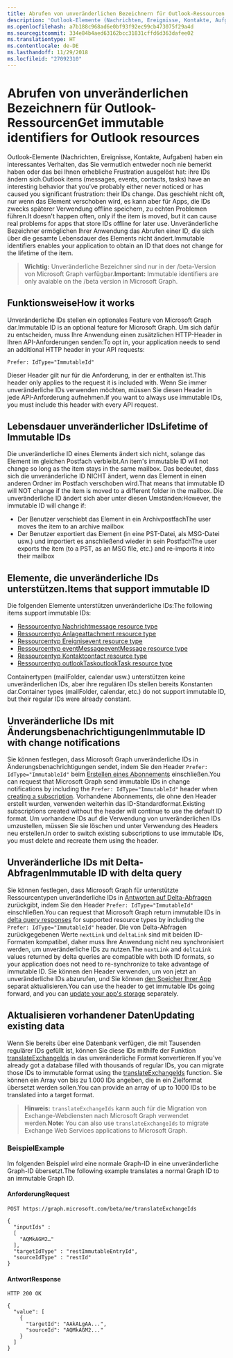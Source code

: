 ```yaml
---
title: Abrufen von unveränderlichen Bezeichnern für Outlook-Ressourcen
description: 'Outlook-Elemente (Nachrichten, Ereignisse, Kontakte, Aufgaben) haben ein interessantes Verhalten, das Sie vermutlich entweder noch nie bemerkt haben oder das bei Ihnen erhebliche Frustration ausgelöst hat: ihre IDs ändern sich. Das geschieht nicht oft, nur wenn das Element verschoben wird, es kann aber für Apps, die IDs zwecks späterer Verwendung offline speichern, zu echten Problemen führen. Unveränderliche Bezeichner ermöglichen Ihrer Anwendung das Abrufen einer ID, die sich über die gesamte Lebensdauer des Elements nicht ändert.'
ms.openlocfilehash: a7b188c968ad6e0bf93f92ec99cb473075f29a4d
ms.sourcegitcommit: 334e84b4aed63162bcc31831cffd6d363dafee02
ms.translationtype: HT
ms.contentlocale: de-DE
ms.lasthandoff: 11/29/2018
ms.locfileid: "27092310"
---
```

# <a name="get-immutable-identifiers-for-outlook-resources"></a><span data-ttu-id="44302-105">Abrufen von unveränderlichen Bezeichnern für Outlook-Ressourcen</span><span class="sxs-lookup"><span data-stu-id="44302-105">Get immutable identifiers for Outlook resources</span></span>

<span data-ttu-id="44302-106">Outlook-Elemente (Nachrichten, Ereignisse, Kontakte, Aufgaben) haben ein interessantes Verhalten, das Sie vermutlich entweder noch nie bemerkt haben oder das bei Ihnen erhebliche Frustration ausgelöst hat: ihre IDs ändern sich.</span><span class="sxs-lookup"><span data-stu-id="44302-106">Outlook items (messages, events, contacts, tasks) have an interesting behavior that you've probably either never noticed or has caused you significant frustration: their IDs change.</span></span> <span data-ttu-id="44302-107">Das geschieht nicht oft, nur wenn das Element verschoben wird, es kann aber für Apps, die IDs zwecks späterer Verwendung offline speichern, zu echten Problemen führen.</span><span class="sxs-lookup"><span data-stu-id="44302-107">It doesn't happen often, only if the item is moved, but it can cause real problems for apps that store IDs offline for later use.</span></span> <span data-ttu-id="44302-108">Unveränderliche Bezeichner ermöglichen Ihrer Anwendung das Abrufen einer ID, die sich über die gesamte Lebensdauer des Elements nicht ändert.</span><span class="sxs-lookup"><span data-stu-id="44302-108">Immutable identifiers enables your application to obtain an ID that does not change for the lifetime of the item.</span></span>

> <span data-ttu-id="44302-109">**Wichtig:** Unveränderliche Bezeichner sind nur in der /beta-Version von Microsoft Graph verfügbar.</span><span class="sxs-lookup"><span data-stu-id="44302-109">**Important:** Immutable identifiers are only avaiable on the /beta version in Microsoft Graph.</span></span>

## <a name="how-it-works"></a><span data-ttu-id="44302-110">Funktionsweise</span><span class="sxs-lookup"><span data-stu-id="44302-110">How it works</span></span>

<span data-ttu-id="44302-111">Unveränderliche IDs stellen ein optionales Feature von Microsoft Graph dar.</span><span class="sxs-lookup"><span data-stu-id="44302-111">Immutable ID is an optional feature for Microsoft Graph.</span></span> <span data-ttu-id="44302-112">Um sich dafür zu entscheiden, muss Ihre Anwendung einen zusätzlichen HTTP-Header in Ihren API-Anforderungen senden:</span><span class="sxs-lookup"><span data-stu-id="44302-112">To opt in, your application needs to send an additional HTTP header in your API requests:</span></span>

```http
Prefer: IdType="ImmutableId"
```

<span data-ttu-id="44302-113">Dieser Header gilt nur für die Anforderung, in der er enthalten ist.</span><span class="sxs-lookup"><span data-stu-id="44302-113">This header only applies to the request it is included with.</span></span> <span data-ttu-id="44302-114">Wenn Sie immer unveränderliche IDs verwenden möchten, müssen Sie diesen Header in jede API-Anforderung aufnehmen.</span><span class="sxs-lookup"><span data-stu-id="44302-114">If you want to always use immutable IDs, you must include this header with every API request.</span></span>

## <a name="lifetime-of-immutable-ids"></a><span data-ttu-id="44302-115">Lebensdauer unveränderlicher IDs</span><span class="sxs-lookup"><span data-stu-id="44302-115">Lifetime of Immutable IDs</span></span>

<span data-ttu-id="44302-116">Die unveränderliche ID eines Elements ändert sich nicht, solange das Element im gleichen Postfach verbleibt.</span><span class="sxs-lookup"><span data-stu-id="44302-116">An item's immutable ID will not change so long as the item stays in the same mailbox.</span></span> <span data-ttu-id="44302-117">Das bedeutet, dass sich die unveränderliche ID NICHT ändert, wenn das Element in einen anderen Ordner im Postfach verschoben wird.</span><span class="sxs-lookup"><span data-stu-id="44302-117">That means that immutable ID will NOT change if the item is moved to a different folder in the mailbox.</span></span> <span data-ttu-id="44302-118">Die unveränderliche ID ändert sich aber unter diesen Umständen:</span><span class="sxs-lookup"><span data-stu-id="44302-118">However, the immutable ID will change if:</span></span>

- <span data-ttu-id="44302-119">Der Benutzer verschiebt das Element in ein Archivpostfach</span><span class="sxs-lookup"><span data-stu-id="44302-119">The user moves the item to an archive mailbox</span></span>
- <span data-ttu-id="44302-120">Der Benutzer exportiert das Element (in eine PST-Datei, als MSG-Datei usw.) und importiert es anschließend wieder in sein Postfach</span><span class="sxs-lookup"><span data-stu-id="44302-120">The user exports the item (to a PST, as an MSG file, etc.) and re-imports it into their mailbox</span></span>

## <a name="items-that-support-immutable-id"></a><span data-ttu-id="44302-121">Elemente, die unveränderliche IDs unterstützen.</span><span class="sxs-lookup"><span data-stu-id="44302-121">Items that support immutable ID</span></span>

<span data-ttu-id="44302-122">Die folgenden Elemente unterstützen unveränderliche IDs:</span><span class="sxs-lookup"><span data-stu-id="44302-122">The following items support immutable IDs:</span></span>

- [<span data-ttu-id="44302-123">Ressourcentyp Nachricht</span><span class="sxs-lookup"><span data-stu-id="44302-123">message resource type</span></span>](/graph/api/resources/message?view=graph-rest-beta)
- [<span data-ttu-id="44302-124">Ressourcentyp Anlage</span><span class="sxs-lookup"><span data-stu-id="44302-124">attachment resource type</span></span>](/graph/api/resources/attachment?view=graph-rest-beta)
- [<span data-ttu-id="44302-125">Ressourcentyp Ereignis</span><span class="sxs-lookup"><span data-stu-id="44302-125">event resource type</span></span>](/graph/api/resources/event?view=graph-rest-beta)
- [<span data-ttu-id="44302-126">Ressourcentyp eventMessage</span><span class="sxs-lookup"><span data-stu-id="44302-126">eventMessage resource type</span></span>](/graph/api/resources/eventmessage?view=graph-rest-beta)
- [<span data-ttu-id="44302-127">Ressourcentyp Kontakt</span><span class="sxs-lookup"><span data-stu-id="44302-127">contact resource type</span></span>](/graph/api/resources/contact?view=graph-rest-beta)
- [<span data-ttu-id="44302-128">Ressourcentyp outlookTask</span><span class="sxs-lookup"><span data-stu-id="44302-128">outlookTask resource type</span></span>](/graph/api/resources/outlooktask?view=graph-rest-beta)

<span data-ttu-id="44302-129">Containertypen (mailFolder, calendar usw.) unterstützen keine unveränderlichen IDs, aber ihre regulären IDs stellen bereits Konstanten dar.</span><span class="sxs-lookup"><span data-stu-id="44302-129">Container types (mailFolder, calendar, etc.) do not support immutable ID, but their regular IDs were already constant.</span></span>

## <a name="immutable-id-with-change-notifications"></a><span data-ttu-id="44302-130">Unveränderliche IDs mit Änderungsbenachrichtigungen</span><span class="sxs-lookup"><span data-stu-id="44302-130">Immutable ID with change notifications</span></span>

<span data-ttu-id="44302-131">Sie können festlegen, dass Microsoft Graph unveränderliche IDs in Änderungsbenachrichtigungen sendet, indem Sie den Header `Prefer: IdType="ImmutableId"` beim [Erstellen eines Abonnements](/graph/api/subscription-post-subscriptions?view=graph-rest-beta) einschließen.</span><span class="sxs-lookup"><span data-stu-id="44302-131">You can request that Microsoft Graph send immutable IDs in change notifications by including the `Prefer: IdType="ImmutableId"` header when [creating a subscription](/graph/api/subscription-post-subscriptions?view=graph-rest-beta).</span></span> <span data-ttu-id="44302-132">Vorhandene Abonnements, die ohne den Header erstellt wurden, verwenden weiterhin das ID-Standardformat.</span><span class="sxs-lookup"><span data-stu-id="44302-132">Existing subscriptions created without the header will continue to use the default ID format.</span></span> <span data-ttu-id="44302-133">Um vorhandene IDs auf die Verwendung von unveränderlichen IDs umzustellen, müssen Sie sie löschen und unter Verwendung des Headers neu erstellen.</span><span class="sxs-lookup"><span data-stu-id="44302-133">In order to switch existing subscriptions to use immutable IDs, you must delete and recreate them using the header.</span></span>

## <a name="immutable-id-with-delta-query"></a><span data-ttu-id="44302-134">Unveränderliche IDs mit Delta-Abfragen</span><span class="sxs-lookup"><span data-stu-id="44302-134">Immutable ID with delta query</span></span>

<span data-ttu-id="44302-135">Sie können festlegen, dass Microsoft Graph für unterstützte Ressourcentypen unveränderliche IDs in [Antworten auf Delta-Abfragen](delta-query-overview.md) zurückgibt, indem Sie den Header `Prefer: IdType="ImmutableId"` einschließen.</span><span class="sxs-lookup"><span data-stu-id="44302-135">You can request that Microsoft Graph return immutable IDs in [delta query responses](delta-query-overview.md) for supported resource types by including the `Prefer: IdType="ImmutableId"` header.</span></span> <span data-ttu-id="44302-136">Die von Delta-Abfragen zurückgegebenen Werte `nextLink` und `deltaLink` sind mit beiden ID-Formaten kompatibel, daher muss Ihre Anwendung nicht neu synchronisiert werden, um unveränderliche IDs zu nutzen.</span><span class="sxs-lookup"><span data-stu-id="44302-136">The `nextLink` and `deltaLink` values returned by delta queries are compatible with both ID formats, so your application does not need to re-synchronize to take advantage of immutable ID.</span></span> <span data-ttu-id="44302-137">Sie können den Header verwenden, um von jetzt an unveränderliche IDs abzurufen, und Sie können [den Speicher Ihrer App](#updating-existing-data) separat aktualisieren.</span><span class="sxs-lookup"><span data-stu-id="44302-137">You can use the header to get immutable IDs going forward, and you can [update your app's storage](#updating-existing-data) separately.</span></span>

## <a name="updating-existing-data"></a><span data-ttu-id="44302-138">Aktualisieren vorhandener Daten</span><span class="sxs-lookup"><span data-stu-id="44302-138">Updating existing data</span></span>

<span data-ttu-id="44302-139">Wenn Sie bereits über eine Datenbank verfügen, die mit Tausenden regulärer IDs gefüllt ist, können Sie diese IDs mithilfe der Funktion [translateExchangeIds](/graph/api/user-translateexchangeids?view=graph-rest-beta) in das unveränderliche Format konvertieren.</span><span class="sxs-lookup"><span data-stu-id="44302-139">If you've already got a database filled with thousands of regular IDs, you can migrate those IDs to immutable format using the [translateExchangeIds](/graph/api/user-translateexchangeids?view=graph-rest-beta) function.</span></span> <span data-ttu-id="44302-140">Sie können ein Array von bis zu 1.000 IDs angeben, die in ein Zielformat übersetzt werden sollen.</span><span class="sxs-lookup"><span data-stu-id="44302-140">You can provide an array of up to 1000 IDs to be translated into a target format.</span></span>

> <span data-ttu-id="44302-141">**Hinweis:** `translateExchangeIds` kann auch für die Migration von Exchange-Webdiensten nach Microsoft Graph verwendet werden.</span><span class="sxs-lookup"><span data-stu-id="44302-141">**Note:** You can also use `translateExchangeIds` to migrate Exchange Web Services applications to Microsoft Graph.</span></span>

### <a name="example"></a><span data-ttu-id="44302-142">Beispiel</span><span class="sxs-lookup"><span data-stu-id="44302-142">Example</span></span>

<span data-ttu-id="44302-143">Im folgenden Beispiel wird eine normale Graph-ID in eine unveränderliche Graph-ID übersetzt.</span><span class="sxs-lookup"><span data-stu-id="44302-143">The following example translates a normal Graph ID to an immutable Graph ID.</span></span>

#### <a name="request"></a><span data-ttu-id="44302-144">Anforderung</span><span class="sxs-lookup"><span data-stu-id="44302-144">Request</span></span>

```http
POST https://graph.microsoft.com/beta/me/translateExchangeIds

{
  "inputIds" :
  [
    "AQMkAGM2…"
  ],
  "targetIdType" : "restImmutableEntryId",
  "sourceIdType" : "restId"
}
```

#### <a name="response"></a><span data-ttu-id="44302-145">Antwort</span><span class="sxs-lookup"><span data-stu-id="44302-145">Response</span></span>

```http
HTTP 200 OK

{
  "value": [
    {
      "targetId": "AAkALgAA...",
      "sourceId": "AQMkAGM2..."
    }
  ]
}
```